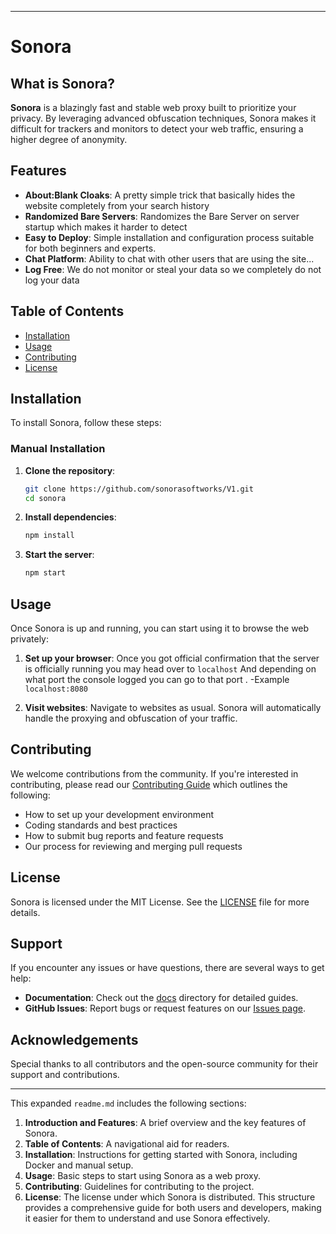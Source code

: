 
---

# Sonora


## What is Sonora?

**Sonora** is a blazingly fast and stable web proxy built to prioritize your privacy. By leveraging advanced obfuscation techniques, Sonora makes it difficult for trackers and monitors to detect your web traffic, ensuring a higher degree of anonymity.

## Features

- **About:Blank Cloaks**: A pretty simple trick that basically hides the website completely from your search history
- **Randomized Bare Servers**: Randomizes the Bare Server on server startup which makes it harder to detect
- **Easy to Deploy**: Simple installation and configuration process suitable for both beginners and experts.
- **Chat Platform**: Ability to chat with other users that are using the site...
- **Log Free**: We do not monitor or steal your data so we completely do not log your data

## Table of Contents

- [Installation](#installation)
- [Usage](#usage)
- [Contributing](#contributing)
- [License](#license)

## Installation

To install Sonora, follow these steps:


### Manual Installation

1. **Clone the repository**:
   ```bash
   git clone https://github.com/sonorasoftworks/V1.git
   cd sonora
   ```

2. **Install dependencies**:
   ```bash
   npm install
   ```

3. **Start the server**:
   ```bash
   npm start
   ```


## Usage

Once Sonora is up and running, you can start using it to browse the web privately:

1. **Set up your browser**: Once you got official confirmation that the server is officially running you may head over to `localhost` And depending on what port the console logged you can go to that port .
    -Example
    `localhost:8080`

2. **Visit websites**: Navigate to websites as usual. Sonora will automatically handle the proxying and obfuscation of your traffic.


## Contributing

We welcome contributions from the community. If you're interested in contributing, please read our [Contributing Guide](CONTRIBUTING.md) which outlines the following:

- How to set up your development environment
- Coding standards and best practices
- How to submit bug reports and feature requests
- Our process for reviewing and merging pull requests

## License

Sonora is licensed under the MIT License. See the [LICENSE](LICENSE) file for more details.

## Support

If you encounter any issues or have questions, there are several ways to get help:

- **Documentation**: Check out the [docs](docs) directory for detailed guides.
- **GitHub Issues**: Report bugs or request features on our [Issues page](https://github.com/yourusername/sonora/issues).

## Acknowledgements

Special thanks to all contributors and the open-source community for their support and contributions.

---

This expanded `readme.md` includes the following sections:

1. **Introduction and Features**: A brief overview and the key features of Sonora.
2. **Table of Contents**: A navigational aid for readers.
3. **Installation**: Instructions for getting started with Sonora, including Docker and manual setup.
4. **Usage**: Basic steps to start using Sonora as a web proxy.
6. **Contributing**: Guidelines for contributing to the project.
7. **License**: The license under which Sonora is distributed.
This structure provides a comprehensive guide for both users and developers, making it easier for them to understand and use Sonora effectively.
